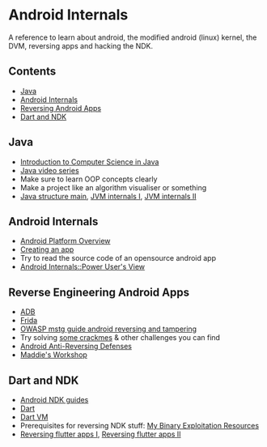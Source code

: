 # Android Internals
A reference to learn about android, the modified android (linux) kernel, the DVM, reversing apps and hacking the NDK.

## Contents

- [Java](#java)
- [Android Internals](#android-internals)
- [Reversing Android Apps](#reverse-engineering-android-apps)
- [Dart and NDK](#dart-and-ndk)

## Java
- [Introduction to Computer Science in Java](https://introcs.cs.princeton.edu/java/cs/)
- [Java video series](https://www.youtube.com/playlist?list=PLFE2CE09D83EE3E28)
- Make sure to learn OOP concepts clearly
- Make a project like an algorithm visualiser or something
- [Java structure main](https://docs.oracle.com/javase/7/docs/), [JVM internals I](https://blog.jamesdbloom.com/JVMInternals.html), [JVM internals II](https://www.freecodecamp.org/news/jvm-tutorial-java-virtual-machine-architecture-explained-for-beginners/)

## Android Internals
- [Android Platform Overview](https://github.com/OWASP/owasp-mstg/blob/master/Document/0x05a-Platform-Overview.md)
- [Creating an app](https://developer.android.com/training/basics/firstapp)
- Try to read the source code of an opensource android app
- [Android Internals::Power User's View](https://www.amazon.com/Android-Internals-Power-Users-View/dp/0991055586)

## Reverse Engineering Android Apps
- [ADB](https://developer.android.com/studio/command-line/adb)
- [Frida](https://frida.re/docs/android)
- [OWASP mstg guide android reversing and tampering](https://github.com/OWASP/owasp-mstg/blob/master/Document/0x05c-Reverse-Engineering-and-Tampering.md)
- Try solving [some crackmes](https://github.com/reoky/android-crackme-challenge) & other challenges you can find
- [Android Anti-Reversing Defenses](https://github.com/OWASP/owasp-mstg/blob/master/Document/0x05j-Testing-Resiliency-Against-Reverse-Engineering.md)
- [Maddie's Workshop](https://www.youtube.com/@maddiestonehacks)

## Dart and NDK
- [Android NDK guides](https://developer.android.com/ndk/guides)
- [Dart](https://dart.dev/guides)
- [Dart VM](https://mrale.ph/dartvm)
- Prerequisites for reversing NDK stuff: [My Binary Exploitation Resources](https://github.com/ujjwal-kr/system-programming-roadmap#exploitation----2-4-months)
- [Reversing flutter apps I](https://blog.tst.sh/reverse-engineering-flutter-apps-part-1/), [Reversing flutter apps II](https://blog.tst.sh/reverse-engineering-flutter-apps-part-2/)
